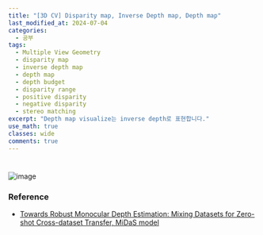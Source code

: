 ```yaml
---
title: "[3D CV] Disparity map, Inverse Depth map, Depth map"
last_modified_at: 2024-07-04
categories:
  - 공부
tags:
  - Multiple View Geometry
  - disparity map
  - inverse depth map
  - depth map
  - depth budget
  - disparity range
  - positive disparity
  - negative disparity
  - stereo matching
excerpt: "Depth map visualize는 inverse depth로 표현합니다."
use_math: true
classes: wide
comments: true
---
```


# 

![image](https://github.com/user-attachments/assets/55ccbb24-c2fc-4741-92f1-7f22340ec691)



### Reference
- [Towards Robust Monocular Depth Estimation: Mixing Datasets for Zero-shot Cross-dataset Transfer, MiDaS model](https://arxiv.org/abs/1907.01341)
